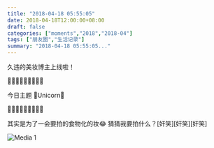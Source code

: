 ```yaml
---
title: "2018-04-18 05:55:05"
date: 2018-04-18T12:00:00+08:00
draft: false
categories: ["moments","2018","2018-04"]
tags: ["朋友圈","生活记录"]
summary: "2018-04-18 05:55:05..."
---
```


久违的美妆博主上线啦！

💙💜💖💜💙💜💖💜💙

今日主题 🦄️Unicorn🦄️

💙💜💖💜💙💜💖💜💙

其实是为了一会要拍的食物化的妆😂
猜猜我要拍什么？[奸笑][奸笑][奸笑]

![Media 1](/Moments/photos/2018-04-18/201804180555050.jpg)

